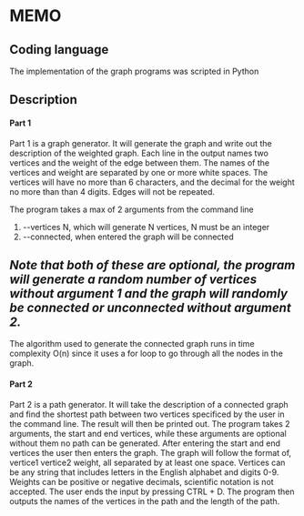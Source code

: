 # MEMO #

## Coding language ##

The implementation of the graph programs was scripted in Python

## Description ##

#### Part 1 ####

Part 1 is a graph generator. It will generate the graph and write
out the description of the weighted graph. Each line in the output
names two vertices and the weight of the edge between them.
The names of the vertices and weight are separated by
one or more white spaces. The vertices will have no more than 6 
characters, and the decimal for the weight no more than than 4 digits.
Edges will not be repeated.

The program takes a max of 2 arguments from the command line
1. --vertices N, which will generate N vertices, N must be an integer
2. --connected, when entered the graph will be connected

*Note that both of these are optional, the program will generate a random
number of vertices without argument 1 and the graph will randomly be
connected or unconnected without argument 2.*
---
The algorithm used to generate the connected graph runs in time complexity
O(n) since it uses a for loop to go through all the nodes in the graph.

#### Part 2 ####

Part 2 is a path generator. It will take the description of a connected
graph and find the shortest path between two vertices specificed by the
user in the command line. The result will then be printed out.
The program takes 2 arguments, the start and end vertices, while these
arguments are optional without them no path can be generated. After
entering the start and end vertices the user then enters the graph.
The graph will follow the format of, vertice1 vertice2 weight, all separated
by at least one space. Vertices can be any string that includes letters in
the English alphabet and digits 0-9. Weights can be positive or negative
decimals, scientific notation is not accepted. The user ends the input by
pressing CTRL + D. The program then outputs the names of the vertices in
the path and the length of the path.
